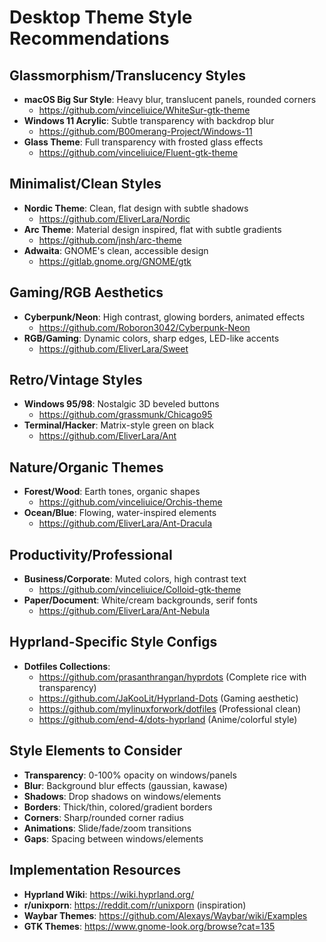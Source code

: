 # Desktop Theme Style Recommendations

## Glassmorphism/Translucency Styles
- **macOS Big Sur Style**: Heavy blur, translucent panels, rounded corners
  - https://github.com/vinceliuice/WhiteSur-gtk-theme
- **Windows 11 Acrylic**: Subtle transparency with backdrop blur
  - https://github.com/B00merang-Project/Windows-11
- **Glass Theme**: Full transparency with frosted glass effects
  - https://github.com/vinceliuice/Fluent-gtk-theme

## Minimalist/Clean Styles
- **Nordic Theme**: Clean, flat design with subtle shadows
  - https://github.com/EliverLara/Nordic
- **Arc Theme**: Material design inspired, flat with subtle gradients
  - https://github.com/jnsh/arc-theme
- **Adwaita**: GNOME's clean, accessible design
  - https://gitlab.gnome.org/GNOME/gtk

## Gaming/RGB Aesthetics
- **Cyberpunk/Neon**: High contrast, glowing borders, animated effects
  - https://github.com/Roboron3042/Cyberpunk-Neon
- **RGB/Gaming**: Dynamic colors, sharp edges, LED-like accents
  - https://github.com/EliverLara/Sweet

## Retro/Vintage Styles
- **Windows 95/98**: Nostalgic 3D beveled buttons
  - https://github.com/grassmunk/Chicago95
- **Terminal/Hacker**: Matrix-style green on black
  - https://github.com/EliverLara/Ant

## Nature/Organic Themes
- **Forest/Wood**: Earth tones, organic shapes
  - https://github.com/vinceliuice/Orchis-theme
- **Ocean/Blue**: Flowing, water-inspired elements
  - https://github.com/EliverLara/Ant-Dracula

## Productivity/Professional
- **Business/Corporate**: Muted colors, high contrast text
  - https://github.com/vinceliuice/Colloid-gtk-theme
- **Paper/Document**: White/cream backgrounds, serif fonts
  - https://github.com/EliverLara/Ant-Nebula

## Hyprland-Specific Style Configs
- **Dotfiles Collections**:
  - https://github.com/prasanthrangan/hyprdots (Complete rice with transparency)
  - https://github.com/JaKooLit/Hyprland-Dots (Gaming aesthetic)
  - https://github.com/mylinuxforwork/dotfiles (Professional clean)
  - https://github.com/end-4/dots-hyprland (Anime/colorful style)

## Style Elements to Consider
- **Transparency**: 0-100% opacity on windows/panels
- **Blur**: Background blur effects (gaussian, kawase)
- **Shadows**: Drop shadows on windows/elements
- **Borders**: Thick/thin, colored/gradient borders
- **Corners**: Sharp/rounded corner radius
- **Animations**: Slide/fade/zoom transitions
- **Gaps**: Spacing between windows/elements

## Implementation Resources
- **Hyprland Wiki**: https://wiki.hyprland.org/
- **r/unixporn**: https://reddit.com/r/unixporn (inspiration)
- **Waybar Themes**: https://github.com/Alexays/Waybar/wiki/Examples
- **GTK Themes**: https://www.gnome-look.org/browse?cat=135